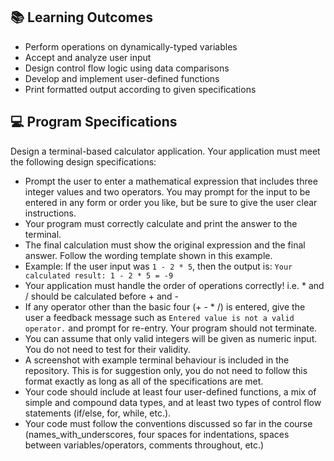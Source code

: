 ## 📚 Learning Outcomes
* Perform operations on dynamically-typed variables
* Accept and analyze user input
* Design control flow logic using data comparisons
* Develop and implement user-defined functions
* Print formatted output according to given specifications

## 💻 Program Specifications
Design a terminal-based calculator application. Your application must meet the following design specifications:
* Prompt the user to enter a mathematical expression that includes three integer values and two operators. You may prompt for the input to be entered in any form or order you like, but be sure to give the user clear instructions.
* Your program must correctly calculate and print the answer to the terminal.
* The final calculation must show the original expression and the final answer. Follow the wording template shown in this example.
* Example: If the user input was `1 - 2 * 5`, then the output is: `Your calculated result: 1 - 2 * 5 = -9`
* Your application must handle the order of operations correctly! i.e. * and / should be calculated before + and -
* If any operator other than the basic four (+ - * /) is entered, give the user a feedback message such as `Entered value is not a valid operator.` and prompt for re-entry. Your program should not terminate.
* You can assume that only valid integers will be given as numeric input. You do not need to test for their validity.
* A screenshot with example terminal behaviour is included in the repository. This is for suggestion only, you do not need to follow this format exactly as long as all of the specifications are met.
* Your code should include at least four user-defined functions, a mix of simple and compound data types, and at least two types of control flow statements (if/else, for, while, etc.).
* Your code must follow the conventions discussed so far in the course (names_with_underscores, four spaces for indentations, spaces between variables/operators, comments throughout, etc.)


